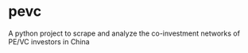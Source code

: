 # pevc
A python project to scrape and analyze the co-investment networks of PE/VC investors in China
